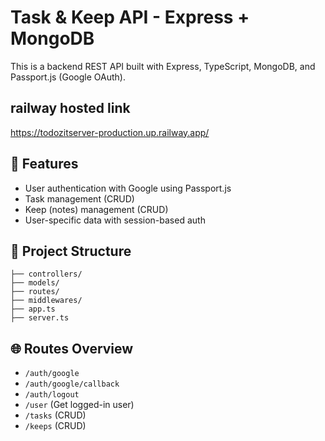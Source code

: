 # Task & Keep API - Express + MongoDB

This is a backend REST API built with Express, TypeScript, MongoDB, and Passport.js (Google OAuth).

## railway hosted link

https://todozitserver-production.up.railway.app/

## 🔧 Features

- User authentication with Google using Passport.js
- Task management (CRUD)
- Keep (notes) management (CRUD)
- User-specific data with session-based auth

## 📁 Project Structure

```
├── controllers/
├── models/
├── routes/
├── middlewares/
├── app.ts
├── server.ts
```

## 🌐 Routes Overview

- `/auth/google`
- `/auth/google/callback`
- `/auth/logout`
- `/user` (Get logged-in user)
- `/tasks` (CRUD)
- `/keeps` (CRUD)
